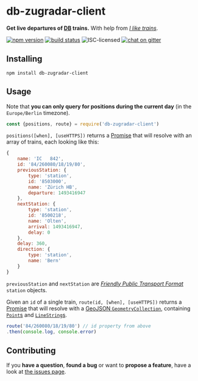 # db-zugradar-client

**Get live departures of [DB](https://bahn.de/) trains.** With help from [*I like trains*](https://media.ccc.de/v/MRMCD15-6986-i_like_trains).

[![npm version](https://img.shields.io/npm/v/db-zugradar-client.svg)](https://www.npmjs.com/package/db-zugradar-client)
[![build status](https://img.shields.io/travis/derhuerst/db-zugradar-client.svg)](https://travis-ci.org/derhuerst/db-zugradar-client)
![ISC-licensed](https://img.shields.io/github/license/derhuerst/db-zugradar-client.svg)
[![chat on gitter](https://badges.gitter.im/derhuerst.svg)](https://gitter.im/derhuerst)


## Installing

```shell
npm install db-zugradar-client
```


## Usage

Note that **you can only query for positions during the current day** (in the `Europe/Berlin` timezone).

```js
const {positions, route} = require('db-zugradar-client')
```

`positions([when], [useHTTPS])` returns a [Promise](https://developer.mozilla.org/en-US/docs/Web/JavaScript/Reference/Global_Objects/promise) that will resolve with an array of trains, each looking like this:

```js
{
	name: 'IC   842',
	id: '84/260080/18/19/80',
	previousStation: {
		type: 'station',
		id: '8503000',
		name: 'Zürich HB',
		departure: 1493416947
	},
	nextStation: {
		type: 'station',
		id: '8500218',
		name: 'Olten',
		arrival: 1493416947,
		delay: 0
	},
	delay: 360,
	direction: {
		type: 'station',
		name: 'Bern'
	}
}
```

`previousStation` and `nextStation` are [*Friendly Public Transport Format*](https://github.com/public-transport/friendly-public-transport-format) `station` objects.

Given an `id` of a single train, `route(id, [when], [useHTTPS])` returns a [Promise](https://developer.mozilla.org/en-US/docs/Web/JavaScript/Reference/Global_Objects/promise) that will resolve with a [GeoJSON `GeometryCollection`](https://tools.ietf.org/html/rfc7946#section-3.1.8), containing [`Point`s](https://tools.ietf.org/html/rfc7946#section-3.1.2) and [`LineString`s](https://tools.ietf.org/html/rfc7946#section-3.1.4).

```js
route('84/260080/18/19/80') // id property from above
.then(console.log, console.error)
```


## Contributing

If you **have a question**, **found a bug** or want to **propose a feature**, have a look at [the issues page](https://github.com/derhuerst/db-zugradar-client/issues).
